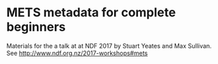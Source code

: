 # METS metadata for complete beginners
Materials for the a talk at at NDF 2017 by Stuart Yeates and Max Sullivan. See http://www.ndf.org.nz/2017-workshops#mets


